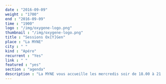 ```yaml
---
date : "2016-09-09"
weight : "1700"
end : "2016-09-09"
time : "1900"
logo : "/img/oxygene-logo.png"
thumbnail : "/img/oxygene-logo.png"
title : "Sessions Ox[Y]Gen"
place : "La MYNE"
city : " "
kind : "Apéro"
recurrent : "Yes"
link : " "
featured : "yes"
section : "agenda"
description : "La MYNE vous accueille les mercredis soir de 18.00 à 21.00 lors de nos ouvertures publiques, dites Ox[Y]Gen. Vous trouverez toujours quelqu'un pour vous faire découvrir nos activités, qui nous sommes, d'où nous venons et repondre à vos interrogations."
---
```

